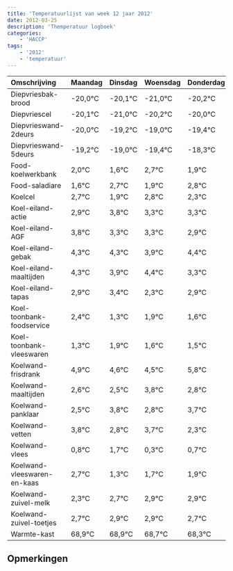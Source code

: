```yaml
---
title: 'Temperatuurlijst van week 12 jaar 2012'
date: 2012-03-25
description: 'Themperatuur logboek'
categories:
    - 'HACCP'
tags:
    - '2012'
    - 'temperatuur'
---
```

|Omschrijving|Maandag|Dinsdag|Woensdag|Donderdag|Vrijdag|Zaterdag|Zondag|
|:---|:---|:---|:---|:---|:---|:---|:---|
|Diepvriesbak-brood|-20,0°C|-20,1°C|-21,0°C|-20,2°C|-20,0°C|-20,4°C|-19,3°C|
|Diepvriescel|-20,1°C|-21,0°C|-20,2°C|-20,0°C|-20,4°C|-19,3°C|-20,1°C|
|Diepvrieswand-2deurs|-20,0°C|-19,2°C|-19,0°C|-19,4°C|-18,3°C|-19,1°C|-18,2°C|
|Diepvrieswand-5deurs|-19,2°C|-19,0°C|-19,4°C|-18,3°C|-19,1°C|-18,2°C|-18,7°C|
|Food-koelwerkbank|2,0°C|1,6°C|2,7°C|1,9°C|2,8°C|2,3°C|2,3°C|
|Food-saladiare|1,6°C|2,7°C|1,9°C|2,8°C|2,3°C|2,3°C|1,9°C|
|Koelcel|2,7°C|1,9°C|2,8°C|2,3°C|2,3°C|1,9°C|2,4°C|
|Koel-eiland-actie|2,9°C|3,8°C|3,3°C|3,3°C|2,9°C|3,4°C|2,3°C|
|Koel-eiland-AGF|3,8°C|3,3°C|3,3°C|2,9°C|3,4°C|2,3°C|2,9°C|
|Koel-eiland-gebak|4,3°C|4,3°C|3,9°C|4,4°C|3,3°C|3,9°C|3,6°C|
|Koel-eiland-maaltijden|4,3°C|3,9°C|4,4°C|3,3°C|3,9°C|3,6°C|3,5°C|
|Koel-eiland-tapas|2,9°C|3,4°C|2,3°C|2,9°C|2,6°C|2,5°C|3,8°C|
|Koel-toonbank-foodservice|2,4°C|1,3°C|1,9°C|1,6°C|1,5°C|2,8°C|1,8°C|
|Koel-toonbank-vleeswaren|1,3°C|1,9°C|1,6°C|1,5°C|2,8°C|1,8°C|2,7°C|
|Koelwand-frisdrank|4,9°C|4,6°C|4,5°C|5,8°C|4,8°C|5,7°C|4,3°C|
|Koelwand-maaltijden|2,6°C|2,5°C|3,8°C|2,8°C|3,7°C|2,3°C|2,7°C|
|Koelwand-panklaar|2,5°C|3,8°C|2,8°C|3,7°C|2,3°C|2,7°C|2,9°C|
|Koelwand-vetten|3,8°C|2,8°C|3,7°C|2,3°C|2,7°C|2,9°C|2,9°C|
|Koelwand-vlees|0,8°C|1,7°C|0,3°C|0,7°C|0,9°C|0,9°C|0,7°C|
|Koelwand-vleeswaren-en-kaas|2,7°C|1,3°C|1,7°C|1,9°C|1,9°C|1,7°C|1,3°C|
|Koelwand-zuivel-melk|2,3°C|2,7°C|2,9°C|2,9°C|2,7°C|2,3°C|3,8°C|
|Koelwand-zuivel-toetjes|2,7°C|2,9°C|2,9°C|2,7°C|2,3°C|3,8°C|3,7°C|
|Warmte-kast|68,9°C|68,9°C|68,7°C|68,3°C|69,8°C|69,7°C|68,8°C|

## Opmerkingen



